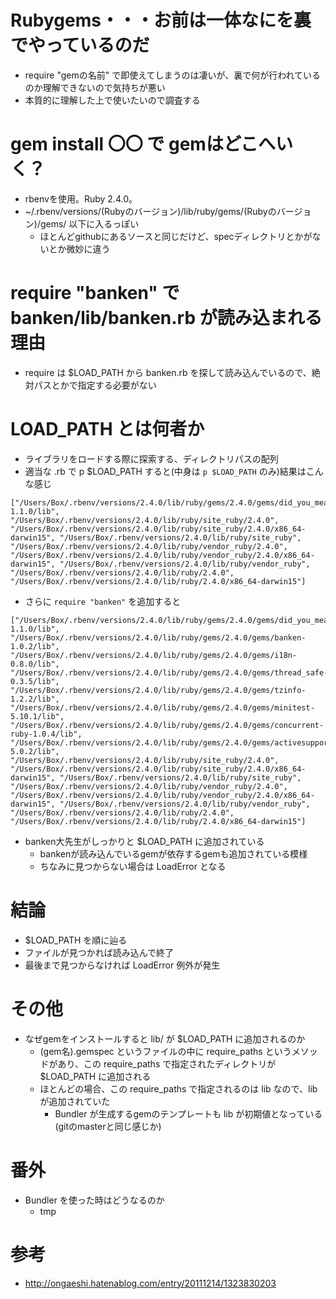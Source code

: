 # Rubygems・・・お前は一体なにを裏でやっているのだ
- require "gemの名前" で即使えてしまうのは凄いが、裏で何が行われているのか理解できないので気持ちが悪い
- 本質的に理解した上で使いたいので調査する

# gem install 〇〇 で gemはどこへいく？
- rbenvを使用。Ruby 2.4.0。
- ~/.rbenv/versions/(Rubyのバージョン)/lib/ruby/gems/(Rubyのバージョン)/gems/ 以下に入るっぽい
  - ほとんどgithubにあるソースと同じだけど、specディレクトリとかがないとか微妙に違う

# require "banken" で banken/lib/banken.rb が読み込まれる理由
- require は $LOAD_PATH から banken.rb を探して読み込んでいるので、絶対パスとかで指定する必要がない

# LOAD_PATH とは何者か
- ライブラリをロードする際に探索する、ディレクトリパスの配列
- 適当な .rb で p $LOAD_PATH すると(中身は `p $LOAD_PATH` のみ)結果はこんな感じ

```
["/Users/Box/.rbenv/versions/2.4.0/lib/ruby/gems/2.4.0/gems/did_you_mean-1.1.0/lib", "/Users/Box/.rbenv/versions/2.4.0/lib/ruby/site_ruby/2.4.0", "/Users/Box/.rbenv/versions/2.4.0/lib/ruby/site_ruby/2.4.0/x86_64-darwin15", "/Users/Box/.rbenv/versions/2.4.0/lib/ruby/site_ruby", "/Users/Box/.rbenv/versions/2.4.0/lib/ruby/vendor_ruby/2.4.0", "/Users/Box/.rbenv/versions/2.4.0/lib/ruby/vendor_ruby/2.4.0/x86_64-darwin15", "/Users/Box/.rbenv/versions/2.4.0/lib/ruby/vendor_ruby", "/Users/Box/.rbenv/versions/2.4.0/lib/ruby/2.4.0", "/Users/Box/.rbenv/versions/2.4.0/lib/ruby/2.4.0/x86_64-darwin15"]
```

- さらに `require "banken"` を追加すると

```
["/Users/Box/.rbenv/versions/2.4.0/lib/ruby/gems/2.4.0/gems/did_you_mean-1.1.0/lib", "/Users/Box/.rbenv/versions/2.4.0/lib/ruby/gems/2.4.0/gems/banken-1.0.2/lib", "/Users/Box/.rbenv/versions/2.4.0/lib/ruby/gems/2.4.0/gems/i18n-0.8.0/lib", "/Users/Box/.rbenv/versions/2.4.0/lib/ruby/gems/2.4.0/gems/thread_safe-0.3.5/lib", "/Users/Box/.rbenv/versions/2.4.0/lib/ruby/gems/2.4.0/gems/tzinfo-1.2.2/lib", "/Users/Box/.rbenv/versions/2.4.0/lib/ruby/gems/2.4.0/gems/minitest-5.10.1/lib", "/Users/Box/.rbenv/versions/2.4.0/lib/ruby/gems/2.4.0/gems/concurrent-ruby-1.0.4/lib", "/Users/Box/.rbenv/versions/2.4.0/lib/ruby/gems/2.4.0/gems/activesupport-5.0.2/lib", "/Users/Box/.rbenv/versions/2.4.0/lib/ruby/site_ruby/2.4.0", "/Users/Box/.rbenv/versions/2.4.0/lib/ruby/site_ruby/2.4.0/x86_64-darwin15", "/Users/Box/.rbenv/versions/2.4.0/lib/ruby/site_ruby", "/Users/Box/.rbenv/versions/2.4.0/lib/ruby/vendor_ruby/2.4.0", "/Users/Box/.rbenv/versions/2.4.0/lib/ruby/vendor_ruby/2.4.0/x86_64-darwin15", "/Users/Box/.rbenv/versions/2.4.0/lib/ruby/vendor_ruby", "/Users/Box/.rbenv/versions/2.4.0/lib/ruby/2.4.0", "/Users/Box/.rbenv/versions/2.4.0/lib/ruby/2.4.0/x86_64-darwin15"]
```

- banken大先生がしっかりと $LOAD_PATH に追加されている
  - bankenが読み込んでいるgemが依存するgemも追加されている模様
  - ちなみに見つからない場合は LoadError となる

# 結論
- $LOAD_PATH を順に辿る
- ファイルが見つかれば読み込んで終了
- 最後まで見つからなければ LoadError 例外が発生

# その他
- なぜgemをインストールすると lib/ が $LOAD_PATH に追加されるのか
  -  (gem名).gemspec というファイルの中に require_paths というメソッドがあり、この require_paths で指定されたディレクトリが $LOAD_PATH に追加される
  - ほとんどの場合、この require_paths で指定されるのは lib なので、libが追加されていた
    - Bundler が生成するgemのテンプレートも lib が初期値となっている(gitのmasterと同じ感じか)

# 番外
- Bundler を使った時はどうなるのか
  - tmp

# 参考
- http://ongaeshi.hatenablog.com/entry/20111214/1323830203
